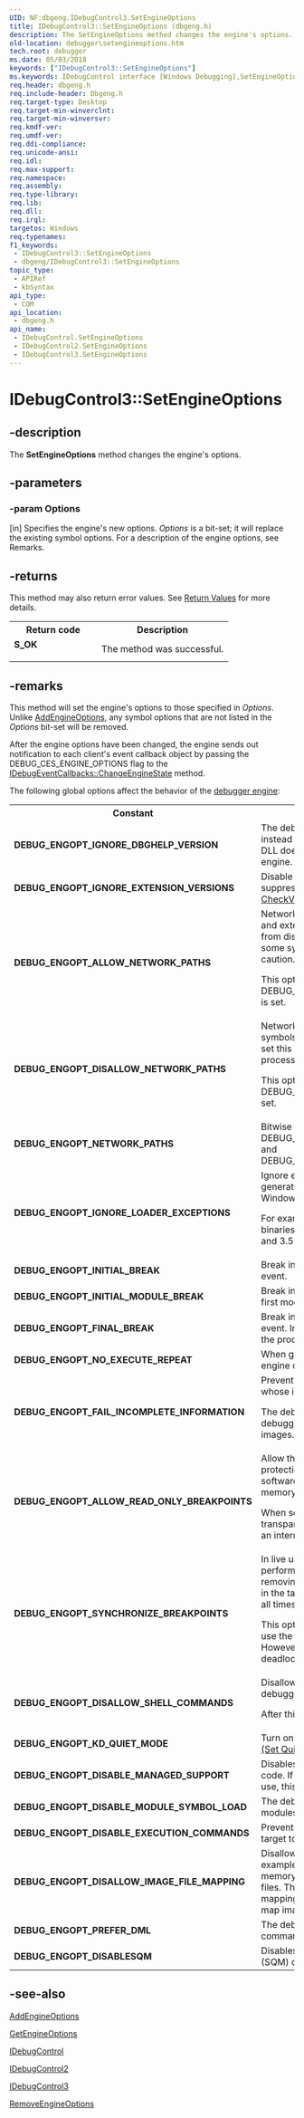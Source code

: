 ```yaml
---
UID: NF:dbgeng.IDebugControl3.SetEngineOptions
title: IDebugControl3::SetEngineOptions (dbgeng.h)
description: The SetEngineOptions method changes the engine's options.
old-location: debugger\setengineoptions.htm
tech.root: debugger
ms.date: 05/03/2018
keywords: ["IDebugControl3::SetEngineOptions"]
ms.keywords: IDebugControl interface [Windows Debugging],SetEngineOptions method, IDebugControl2 interface [Windows Debugging],SetEngineOptions method, IDebugControl2::SetEngineOptions, IDebugControl3 interface [Windows Debugging],SetEngineOptions method, IDebugControl3.SetEngineOptions, IDebugControl3::SetEngineOptions, IDebugControl::SetEngineOptions, IDebugControl_bcc66264-b955-480d-b610-5080386354c9.xml, SetEngineOptions, SetEngineOptions method [Windows Debugging], SetEngineOptions method [Windows Debugging],IDebugControl interface, SetEngineOptions method [Windows Debugging],IDebugControl2 interface, SetEngineOptions method [Windows Debugging],IDebugControl3 interface, dbgeng/IDebugControl2::SetEngineOptions, dbgeng/IDebugControl3::SetEngineOptions, dbgeng/IDebugControl::SetEngineOptions, debugger.setengineoptions
req.header: dbgeng.h
req.include-header: Dbgeng.h
req.target-type: Desktop
req.target-min-winverclnt: 
req.target-min-winversvr: 
req.kmdf-ver: 
req.umdf-ver: 
req.ddi-compliance: 
req.unicode-ansi: 
req.idl: 
req.max-support: 
req.namespace: 
req.assembly: 
req.type-library: 
req.lib: 
req.dll: 
req.irql: 
targetos: Windows
req.typenames: 
f1_keywords:
 - IDebugControl3::SetEngineOptions
 - dbgeng/IDebugControl3::SetEngineOptions
topic_type:
 - APIRef
 - kbSyntax
api_type:
 - COM
api_location:
 - dbgeng.h
api_name:
 - IDebugControl.SetEngineOptions
 - IDebugControl2.SetEngineOptions
 - IDebugControl3.SetEngineOptions
---
```


# IDebugControl3::SetEngineOptions


## -description

The <b>SetEngineOptions</b> method changes the engine's options.

## -parameters

### -param Options 

[in]
Specifies the engine's new options.  <i>Options</i> is a bit-set; it will replace the existing symbol options.  For a description of the engine options, see Remarks.

## -returns

This method may also return error values.  See <a href="/windows-hardware/drivers/debugger/hresult-values">Return Values</a> for more details.

<table>
<tr>
<th>Return code</th>
<th>Description</th>
</tr>
<tr>
<td width="40%">
<dl>
<dt><b>S_OK</b></dt>
</dl>
</td>
<td width="60%">
The method was successful.

</td>
</tr>
</table>

## -remarks

This method will set the engine's options to those specified in <i>Options</i>.  Unlike <a href="/windows-hardware/drivers/ddi/dbgeng/nf-dbgeng-idebugcontrol3-addengineoptions">AddEngineOptions</a>, any symbol options that are not listed in the <i>Options</i> bit-set  will be removed.

After the engine options have been changed, the engine sends out notification to each client's event callback object by passing the DEBUG_CES_ENGINE_OPTIONS flag to the <a href="/windows-hardware/drivers/ddi/dbgeng/nf-dbgeng-idebugeventcallbacks-changeenginestate">IDebugEventCallbacks::ChangeEngineState</a> method.

The following global options affect the behavior of the <a href="/windows-hardware/drivers/debugger/introduction">debugger engine</a>:

<table>
<tr>
<th>Constant</th>
<th>Description</th>
</tr>
<tr>
<td>
<b>DEBUG_ENGOPT_IGNORE_DBGHELP_VERSION</b>

</td>
<td>
The debugger engine generates a warning instead of an error if the version of the DbgHelp DLL does not match the version of the debugger engine.

</td>
</tr>
<tr>
<td>
<b>DEBUG_ENGOPT_IGNORE_EXTENSION_VERSIONS</b>

</td>
<td>
Disable version checking for extensions.  This suppresses the debugger engine's call to <a href="/windows-hardware/drivers/ddi/wdbgexts/nc-wdbgexts-pwindbg_check_version">CheckVersion</a>.

</td>
</tr>
<tr>
<td>
<b>DEBUG_ENGOPT_ALLOW_NETWORK_PATHS</b>

</td>
<td>
Network shares can be used for loading symbols and extensions. This option prevents the engine from disallowing network paths when debugging some system processes and should be used with caution.

This option cannot be set if DEBUG_ENGOPT_DISALLOW_NETWORK_PATHS is set.

</td>
</tr>
<tr>
<td>
<b>DEBUG_ENGOPT_DISALLOW_NETWORK_PATHS</b>

</td>
<td>
Network shares cannot be used for loading symbols and extensions. The engine attempts to set this option when debugging some system processes.

This option cannot be set if DEBUG_ENGOPT_ALLOW_NETWORK_PATHS is set.

</td>
</tr>
<tr>
<td>
<b>DEBUG_ENGOPT_NETWORK_PATHS</b>

</td>
<td>
Bitwise OR of DEBUG_ENGOPT_ALLOW_NETWORK_PATHS and DEBUG_ENGOPT_DISALLOW_NETWORK_PATHS.

</td>
</tr>
<tr>
<td>
<b>DEBUG_ENGOPT_IGNORE_LOADER_EXCEPTIONS</b>

</td>
<td>
Ignore expected first-chance exceptions that are generated by the loader in certain versions of Windows.

For example, this option allows Windows 3.51 binaries to run when debugging Windows 3.1 and 3.5 systems.

</td>
</tr>
<tr>
<td>
<b>DEBUG_ENGOPT_INITIAL_BREAK</b>

</td>
<td>
Break into the debugger at the target's initial event.

</td>
</tr>
<tr>
<td>
<b>DEBUG_ENGOPT_INITIAL_MODULE_BREAK</b>

</td>
<td>
Break into the debugger when the target loads its first module.

</td>
</tr>
<tr>
<td>
<b>DEBUG_ENGOPT_FINAL_BREAK</b>

</td>
<td>
Break into the debugger at the target's final event. In a live user-mode target, this is when the process exits. It has no effect in kernel mode.

</td>
</tr>
<tr>
<td>
<b>DEBUG_ENGOPT_NO_EXECUTE_REPEAT</b>

</td>
<td>
When given an empty command, the debugger engine does not repeat the last command.

</td>
</tr>
<tr>
<td>
<b>DEBUG_ENGOPT_FAIL_INCOMPLETE_INFORMATION</b>

</td>
<td>
Prevent the debugger from loading modules whose images cannot be mapped.

The debugger attempts to load images when debugging minidumps that do not contain images.

</td>
</tr>
<tr>
<td>
<b>DEBUG_ENGOPT_ALLOW_READ_ONLY_BREAKPOINTS</b>

</td>
<td>
Allow the debugger engine to manipulate page protections on the target to allow for setting software breakpoints in a read-only section of memory.

When setting software breakpoints, the engine transparently alters the target's memory to insert an interrupt instruction.

</td>
</tr>
<tr>
<td>
<b>DEBUG_ENGOPT_SYNCHRONIZE_BREAKPOINTS</b>

</td>
<td>
In live user-mode debugging, the engine  performs extra work when inserting and removing breakpoints to ensure that all <a href="/windows-hardware/drivers/debugger/controlling-threads-and-processes">threads</a> in the target have a consistent breakpoint state at all times.

This option is useful when multiple threads can use the code for which the breakpoint is set. However, it can introduce the possibility of deadlocks.

</td>
</tr>
<tr>
<td>
<b>DEBUG_ENGOPT_DISALLOW_SHELL_COMMANDS</b>

</td>
<td>
Disallow executing shell commands through the debugger.

After this option has been set, it cannot be unset.

</td>
</tr>
<tr>
<td>
<b>DEBUG_ENGOPT_KD_QUIET_MODE</b>

</td>
<td>
Turn on quiet mode. For more information, see <a href="/windows-hardware/drivers/debugger/sq--set-quiet-mode-">sq (Set Quiet Mode)</a>. 

</td>
</tr>
<tr>
<td>
<b>DEBUG_ENGOPT_DISABLE_MANAGED_SUPPORT</b>

</td>
<td>
Disables debugger engine support for managed code. If support for managed code is already in use, this option has no effect.

</td>
</tr>
<tr>
<td>
<b>DEBUG_ENGOPT_DISABLE_MODULE_SYMBOL_LOAD</b>

</td>
<td>
The debugger does not load symbols for modules that are loaded while this flag is set.

</td>
</tr>
<tr>
<td>
<b>DEBUG_ENGOPT_DISABLE_EXECUTION_COMMANDS</b>

</td>
<td>
Prevents any commands that would cause the target to begin executing.

</td>
</tr>
<tr>
<td>
<b>DEBUG_ENGOPT_DISALLOW_IMAGE_FILE_MAPPING</b>

</td>
<td>
Disallows mapping of image files from disk. For example, this option disallows image mapping for memory
content during debugging of minidump files.
 This option does not affect existing mappings; it affects only subsequent attempts to map image files.

</td>
</tr>
<tr>
<td>
<b>DEBUG_ENGOPT_PREFER_DML</b>

</td>
<td>
The debugger runs DML-enhanced versions of commands
and operations by default.

</td>
</tr>
<tr>
<td>
<b>DEBUG_ENGOPT_DISABLESQM</b>

</td>
<td>
Disables upload of Software Quality Metrics (SQM) data.

</td>
</tr>
</table>

## -see-also

<a href="/windows-hardware/drivers/ddi/dbgeng/nf-dbgeng-idebugcontrol3-addengineoptions">AddEngineOptions</a>



<a href="/windows-hardware/drivers/ddi/dbgeng/nf-dbgeng-idebugcontrol3-getengineoptions">GetEngineOptions</a>



<a href="/windows-hardware/drivers/ddi/dbgeng/nn-dbgeng-idebugcontrol">IDebugControl</a>



<a href="/windows-hardware/drivers/ddi/dbgeng/nn-dbgeng-idebugcontrol2">IDebugControl2</a>



<a href="/windows-hardware/drivers/ddi/dbgeng/nn-dbgeng-idebugcontrol3">IDebugControl3</a>



<a href="/windows-hardware/drivers/ddi/dbgeng/nf-dbgeng-idebugcontrol3-removeengineoptions">RemoveEngineOptions</a>

